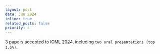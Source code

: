 ```yaml
---
layout: post
date: Jun 2024
inline: true
related_posts: false
priority: 4
---
```


3 papers accepted to ICML 2024, including `two oral presentations (top 1.5%)`.